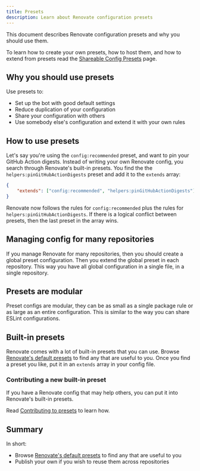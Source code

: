 ```yaml
---
title: Presets
description: Learn about Renovate configuration presets
---
```


This document describes Renovate configuration presets and why you should use them.

To learn how to create your own presets, how to host them, and how to extend from presets read the [Shareable Config Presets](../config-presets.md) page.

## Why you should use presets

Use presets to:

-   Set up the bot with good default settings
-   Reduce duplication of your configuration
-   Share your configuration with others
-   Use somebody else's configuration and extend it with your own rules

## How to use presets

Let's say you're using the `config:recommended` preset, and want to pin your GitHub Action digests.
Instead of writing your own Renovate config, you search through Renovate's built-in presets.
You find the the `helpers:pinGitHubActionDigests` preset and add it to the `extends` array:

```json
{
    "extends": ["config:recommended", "helpers:pinGitHubActionDigests"]
}
```

Renovate now follows the rules for `config:recommended` plus the rules for `helpers:pinGitHubActionDigests`.
If there is a logical conflict between presets, then the last preset in the array wins.

## Managing config for many repositories

If you manage Renovate for many repositories, then you should create a global preset configuration.
Then you extend the global preset in each repository.
This way you have all global configuration in a single file, in a single repository.

## Presets are modular

Preset configs are modular, they can be as small as a single package rule or as large as an entire configuration.
This is similar to the way you can share ESLint configurations.

## Built-in presets

Renovate comes with a lot of built-in presets that you can use.
Browse [Renovate's default presets](../presets-default.md) to find any that are useful to you.
Once you find a preset you like, put it in an `extends` array in your config file.

### Contributing a new built-in preset

If you have a Renovate config that may help others, you can put it into Renovate's built-in presets.

Read [Contributing to presets](../config-presets.md#contributing-to-presets) to learn how.

## Summary

In short:

-   Browse [Renovate's default presets](../presets-default.md) to find any that are useful to you
-   Publish your own if you wish to reuse them across repositories
